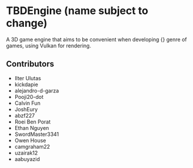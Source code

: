 # TBDEngine (name subject to change)

A 3D game engine that aims to be convenient when developing {} genre of games, using Vulkan for rendering.

## Contributors

- Ilter Ulutas
- kickdapie
- alejandro-d-garza
- Pooji20-dot
- Calvin Fun
- JoshEury
- abzf227
- Roei Ben Porat
- Ethan Nguyen
- SwordMaster3341
- Owen House
- camgraham22
- uzairak12
- aabuyazid
